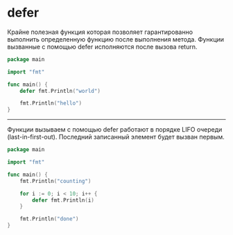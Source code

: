 # defer

Крайне полезная функция которая позволяет гарантированно выполнить определенную функцию после выполнения метода. Функции вызванные с помощью defer исполняются после вызова return.

```go
package main

import "fmt"

func main() {
	defer fmt.Println("world")

	fmt.Println("hello")
}

```

---

Функции вызываем с помощью defer работают в порядке LIFO очереди (last-in-first-out). Последний записанный элемент будет вызван первым.


```go
package main

import "fmt"

func main() {
	fmt.Println("counting")

	for i := 0; i < 10; i++ {
		defer fmt.Println(i)
	}

	fmt.Println("done")
}

```

